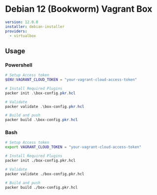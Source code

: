 # Debian 12 (Bookworm) Vagrant Box


```yml
version: 12.0.0
installer: debian-installer
providers:
  - virtualbox
```

## Usage

### Powershell

```powershell
# Setup Access token
$ENV:VAGRANT_CLOUD_TOKEN = "your-vagrant-cloud-access-token"

# Install Required Plugins
packer init .\box-config.pkr.hcl

# Validate
packer validate .\box-config.pkr.hcl

# Build and push
packer build .\box-config.pkr.hcl
```

### Bash

```bash
# Setup Access token
export VAGRANT_CLOUD_TOKEN = "your-vagrant-cloud-access-token"

# Install Required Plugins
packer init ./box-config.pkr.hcl

# Validate
packer validate ./box-config.pkr.hcl

# Build and push
packer build ./box-config.pkr.hcl
```
